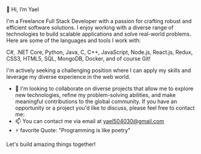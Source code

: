 👋 Hi, I’m Yael
<!---
🌱 I’m currently learning Cloud Conputing with GCP.
--->

I'm a Freelance Full Stack Developer with a passion for crafting robust and efficient software solutions. 
I enjoy working with a diverse range of technologies to build scalable applications and solve real-world problems. 
Here are some of the languages and tools I work with:

C#, .NET Core, Python, Java, C, C++, JavaScript, Node.js, React.js, Redux, CSS3, HTML5, SQL, MongoDB, Docker, and of course Git!

I'm actively seeking a challenging position where I can apply my skills and leverage my diverse experience in the web world. 
- 💞️ I'm looking to collaborate on diverse projects that allow me to explore new technologies, refine my problem-solving abilities, and make meaningful contributions to the global community.
If you have an opportunity or a project you'd like to discuss, please feel free to contact me:
- 📫 You can contact me via email at yael504030@gmail.com
- ⚡ favorite Quote: "Programming is like poetry"

Let's build amazing things together!

<!---
YaelCohenGit/YaelCohenGit is a ✨ special ✨ repository because its `README.md` (this file) appears on your GitHub profile.
You can click the Preview link to take a look at your changes.
--->
